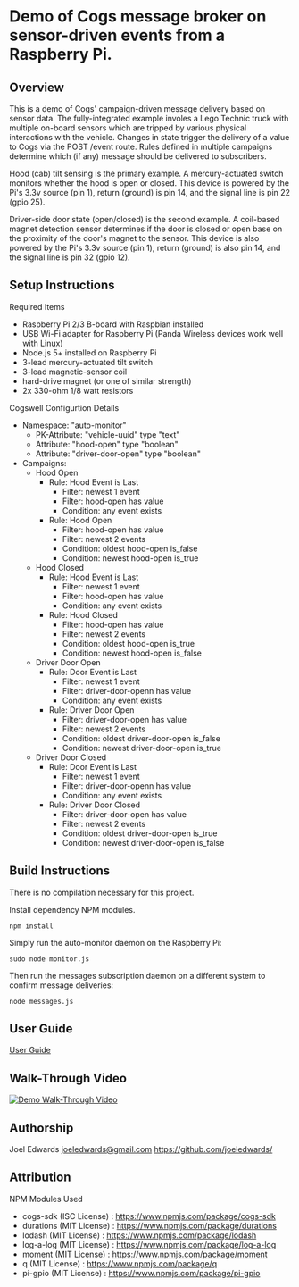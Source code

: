 # Demo of Cogs message broker on sensor-driven events from a Raspberry Pi.

## Overview

This is a demo of Cogs' campaign-driven message delivery based on sensor data.
The fully-integrated example involes a Lego Technic truck with multiple
on-board sensors which are tripped by various physical interactions with the
vehicle. Changes in state trigger the delivery of a value to Cogs via the
POST /event route. Rules defined in multiple campaigns determine which (if any)
message should be delivered to subscribers.

Hood (cab) tilt sensing is the primary example. A mercury-actuated switch
monitors whether the hood is open or closed. This device is powered by
the Pi's 3.3v source (pin 1), return (ground) is pin 14, and the signal line
is pin 22 (gpio 25).

Driver-side door state (open/closed) is the second example. A coil-based magnet
detection sensor determines if the door is closed or open base on the
proximity of the door's magnet to the sensor. This device is also powered
by the Pi's 3.3v source (pin 1), return (ground) is also pin 14, and the
signal line is pin 32 (gpio 12).


## Setup Instructions

Required Items
* Raspberry Pi 2/3 B-board with Raspbian installed
* USB Wi-Fi adapter for Raspberry Pi (Panda Wireless devices work well with Linux)
* Node.js 5+ installed on Raspberry Pi
* 3-lead mercury-actuated tilt switch
* 3-lead magnetic-sensor coil
* hard-drive magnet (or one of similar strength)
* 2x 330-ohm 1/8 watt resistors

Cogswell Configurtion Details
* Namespace: "auto-monitor"
  * PK-Attribute: "vehicle-uuid" type "text"
  * Attribute: "hood-open" type "boolean"
  * Attribute: "driver-door-open" type "boolean"
* Campaigns:
  * Hood Open
    * Rule: Hood Event is Last
      * Filter: newest 1 event
      * Filter: hood-open has value
      * Condition: any event exists
    * Rule: Hood Open
      * Filter: hood-open has value
      * Filter: newest 2 events
      * Condition: oldest hood-open is_false
      * Condition: newest hood-open is_true
  * Hood Closed
    * Rule: Hood Event is Last
      * Filter: newest 1 event
      * Filter: hood-open has value
      * Condition: any event exists
    * Rule: Hood Closed
      * Filter: hood-open has value
      * Filter: newest 2 events
      * Condition: oldest hood-open is_true
      * Condition: newest hood-open is_false
  * Driver Door Open
    * Rule: Door Event is Last
      * Filter: newest 1 event
      * Filter: driver-door-openn has value
      * Condition: any event exists
    * Rule: Driver Door Open
      * Filter: driver-door-open has value
      * Filter: newest 2 events
      * Condition: oldest driver-door-open is_false
      * Condition: newest driver-door-open is_true
  * Driver Door Closed
    * Rule: Door Event is Last
      * Filter: newest 1 event
      * Filter: driver-door-openn has value
      * Condition: any event exists
    * Rule: Driver Door Closed
      * Filter: driver-door-open has value
      * Filter: newest 2 events
      * Condition: oldest driver-door-open is_true
      * Condition: newest driver-door-open is_false


## Build Instructions

There is no compilation necessary for this project.

Install dependency NPM modules.
```
npm install
```

Simply run the auto-monitor daemon on the Raspberry Pi:
```
sudo node monitor.js
```

Then run the messages subscription daemon on a different system to 
confirm message deliveries:
```
node messages.js
```

## User Guide
[User Guide](https://docs.google.com/document/d/1BWbUH7H9F3YPTzjR2fjItrpVNJFvjZsN15PNgwpnWyI/edit?usp=sharing)

## Walk-Through Video
[![Demo Walk-Through Video](https://img.youtube.com/vi/4XJyMkV2Gtg/0.jpg)](https://www.youtube.com/watch?v=4XJyMkV2Gtg)


## Authorship
Joel Edwards <joeledwards@gmail.com>
https://github.com/joeledwards/


## Attribution

NPM Modules Used
* cogs-sdk (ISC License) : https://www.npmjs.com/package/cogs-sdk
* durations (MIT License) : https://www.npmjs.com/package/durations
* lodash (MIT License) : https://www.npmjs.com/package/lodash
* log-a-log (MIT License) : https://www.npmjs.com/package/log-a-log
* moment (MIT License) : https://www.npmjs.com/package/moment
* q (MIT License) : https://www.npmjs.com/package/q
* pi-gpio (MIT License) : https://www.npmjs.com/package/pi-gpio

